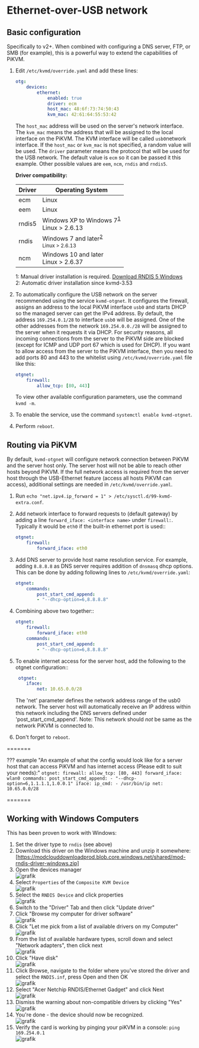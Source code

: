 # Ethernet-over-USB network

## Basic configuration

Specifically to v2+. When combined with configuring a DNS server, FTP, or SMB (for example), this is a powerful way to extend the capabilities of PiKVM.

1. Edit `/etc/kvmd/override.yaml` and add these lines:

    ``` yaml
    otg:
        devices:
            ethernet:
                enabled: true
                driver: ecm
                host_mac: 48:6f:73:74:50:43
                kvm_mac: 42:61:64:55:53:42
    ```

    The `host_mac` address will be used on the server's network interface. The `kvm_mac` means the address that will be assigned to the local interface on the PiKVM. The KVM interface will be called `usb0`network interface. If the `host_mac` or `kvm_mac` is not specified, a random value will be used. The `driver` parameter means the protocol that will be used for the USB network. The default value is `ecm` so it can be passed it this example. Other possible values are `eem`, `ncm`, `rndis` and `rndis5`.

    **Driver compatibility:**

    | Driver | Operating System|
    |--------|-------|
    | ecm    | Linux |
    | eem    | Linux |
    | rndis5 | Windows XP to Windows 7<sup>[1](#rndis5)</sup><br>Linux > 2.6.13 |
    | rndis  | Windows 7 and later<sup>[2](#rndis)<br>Linux > 2.6.13 |
    | ncm    | Windows 10 and later<br>Linux > 2.6.37 |

    <a name="rndis5">1</a>: Manual driver installation is required. [Download RNDIS 5 Windows](driver/win/pikvm-rndis5.inf)<br>
    <a name="rndis">2</a>: Automatic driver installation since kvmd-3.53

2. To automatically configure the USB network on the server recommended using the service `kvmd-otgnet`. It configures the firewall, assigns an address to the local PiKVM interface `usb0` and starts DHCP so the managed server can get the IPv4 address. By default, the address `169.254.0.1/28` to interface `usb0` will be assigned. One of the other addresses from the network `169.254.0.0./28` will be assigned to the server when it requests it via DHCP. For security reasons, all incoming connections from the server to the PiKVM side are blocked (except for ICMP and UDP port 67 which is used for DHCP). If you want to allow access from the server to the PiKVM interface, then you need to add ports 80 and 443 to the whitelist using `/etc/kvmd/override.yaml` file like this:

    ```yaml
    otgnet:
        firewall:
            allow_tcp: [80, 443]
    ```

    To view other available configuration parameters, use the command `kvmd -m`.

3. To enable the service, use the command `systemctl enable kvmd-otgnet`.

4. Perform `reboot`.


## Routing via PiKVM

By default, `kvmd-otgnet` will configure network connection between PiKVM and the server host only. The server host will not be able to reach other hosts beyond PiKVM. If the full network access is required from the server host through the USB-Ethernet feature (access all hosts PiKVM can access), additional settings are needed in `/etc/kvmd/override.yaml`.

1. Run `echo "net.ipv4.ip_forward = 1" > /etc/sysctl.d/99-kvmd-extra.conf`.

2. Add network interface to forward requests to (default gateway) by adding a line `forward_iface: <interface name>` under `firewall:`. Typically it would be `eth0` if the built-in ethernet port is used::

    ```yaml
    otgnet:
        firewall:
            forward_iface: eth0
    ```

3. Add DNS server to provide host name resolution service. For example, adding `8.8.8.8` as DNS server requires addition of `dnsmasq` dhcp options. This can be done by adding following lines to `/etc/kvmd/override.yaml`:

    ```yaml
    otgnet:
        commands:
            post_start_cmd_append:
            - "--dhcp-option=6,8.8.8.8"
    ```

4. Combining above two together::

    ```yaml
    otgnet:
        firewall:
            forward_iface: eth0
        commands:
            post_start_cmd_append:
            - "--dhcp-option=6,8.8.8.8"
    ```
5. To enable internet access for the server host, add the following to the otgnet configuration::
    
    ```yaml
     otgnet:
        iface:
            net: 10.65.0.0/28
    ```
    The 'net' parameter defines the network address range of the usb0 network. The server host will automatically receive an IP address within this network including the DNS servers defined under 'post_start_cmd_append'. Note: This network should *not* be same as the network PiKVM is connected to.
    
6. Don't forget to `reboot`.


=======
    
??? example "An example of what the config would look like for a server host that can access PiKVM and has internet access (Please edit to suit your needs):"
    ```
    otgnet:
        firewall:
            allow_tcp: [80, 443]
            forward_iface: wlan0
        commands:
            post_start_cmd_append:
                - "--dhcp-option=6,1.1.1.1,1.0.0.1"
        iface:
            ip_cmd:
                - /usr/bin/ip
            net: 10.65.0.0/28
    ```

  
=======
## Working with Windows Computers
This has been proven to work with Windows:
1. Set the driver type to `rndis` (see above)
2. Download this driver on the Windows machine and unzip it somewhere: [https://modclouddownloadprod.blob.core.windows.net/shared/mod-rndis-driver-windows.zip] 
3. Open the devices manager \
   ![grafik](https://user-images.githubusercontent.com/100349/149659926-34c6650e-fc9d-469b-838d-969b754d98fd.png)
4. Select `Properties` of the `Composite KVM Device` \
   ![grafik](https://user-images.githubusercontent.com/100349/149659971-67f68537-af83-41af-a777-99c022b78677.png)
5. Select the `RNDIS Device` and click properties \
   ![grafik](https://user-images.githubusercontent.com/100349/149659911-9f734343-50c2-4868-82e0-f47712670d98.png)
6. Switch to the "Driver" Tab and then click "Update driver"
7. Click "Browse my computer for driver software" \
  ![grafik](https://user-images.githubusercontent.com/100349/149660982-0f9ce11e-ab03-4bff-a0aa-1c2427664a19.png)
8. Click "Let me pick from a list of available drivers on my Computer" \
   ![grafik](https://user-images.githubusercontent.com/100349/149661039-ad6740d5-624b-4649-aef9-38cbaf5965b3.png)
9. From the list of available hardware types, scroll down and select "Network adapters", then click next \
   ![grafik](https://user-images.githubusercontent.com/100349/149661132-405fad53-a4a4-41c2-a60d-da3a93059ae2.png) 
10. Click "Have disk" \
  ![grafik](https://user-images.githubusercontent.com/100349/149661092-7cd9f642-039a-4469-8439-44dca9f24129.png)
11. Click Browse, navigate to the folder where you've stored the driver and select the `RNDIS.inf`, press Open and then OK \
  ![grafik](https://user-images.githubusercontent.com/100349/149661186-5039689e-53fe-49e6-8892-af0bd92daa54.png)
12. Select "Acer Netchip RNDIS/Ethernet Gadget" and click Next  \
  ![grafik](https://user-images.githubusercontent.com/100349/149661214-d0504972-a8f6-4496-a4d6-033c70f45f9f.png)
13. Dismiss the warning about non-compatible drivers by clicking "Yes" \
  ![grafik](https://user-images.githubusercontent.com/100349/149661228-e10039ae-ac32-4b98-83aa-893e4e07b639.png)
14. You're done - the device should now be recognized. \
    ![grafik](https://user-images.githubusercontent.com/100349/149661295-97d8d8f9-5c40-4d80-b3a2-c544ca8c7224.png)
15. Verify the card is working by pinging your piKVM in a console: `ping 169.254.0.1` \
    ![grafik](https://user-images.githubusercontent.com/100349/149662794-51d34926-a6d4-425a-8cdd-b16d69e458ee.png)
